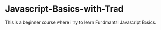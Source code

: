 # Javascript-Basics-with-Trad
This is a beginner course where i try to learn Fundmantal Javascript Basics.
